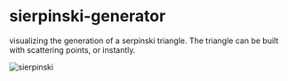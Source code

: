 # sierpinski-generator
visualizing the generation of a serpinski triangle.
The triangle can be built with scattering points, or instantly.

![sierpinski](https://user-images.githubusercontent.com/26256828/168431878-808f0629-3040-4140-a1da-1da63620649f.gif)
